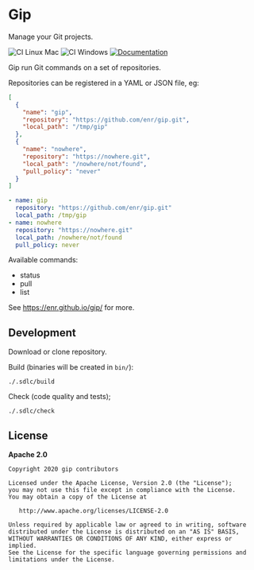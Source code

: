 # Gip

Manage your Git projects.

![CI Linux Mac](https://github.com/enr/gip/workflows/CI%20Linux%20Mac/badge.svg)
![CI Windows](https://github.com/enr/gip/workflows/CI%20Windows/badge.svg)
[![Documentation](https://img.shields.io/badge/Website-Documentation-orange)](https://enr.github.io/gip/)

Gip run Git commands on a set of repositories.

Repositories can be registered in a YAML or JSON file, eg:

```json
[
  {
    "name": "gip",
    "repository": "https://github.com/enr/gip.git",
    "local_path": "/tmp/gip"
  },
  {
    "name": "nowhere",
    "repository": "https://nowhere.git",
    "local_path": "/nowhere/not/found",
    "pull_policy": "never"
  }
]
```

```yaml
- name: gip
  repository: "https://github.com/enr/gip.git"
  local_path: /tmp/gip
- name: nowhere
  repository: "https://nowhere.git"
  local_path: /nowhere/not/found
  pull_policy: never
```

Available commands:

- status
- pull
- list

See https://enr.github.io/gip/ for more.

## Development

Download or clone repository.

Build (binaries will be created in `bin/`):

```
./.sdlc/build
```

Check (code quality and tests);

```
./.sdlc/check
```

## License

**Apache 2.0**

```
Copyright 2020 gip contributors

Licensed under the Apache License, Version 2.0 (the "License");
you may not use this file except in compliance with the License.
You may obtain a copy of the License at

   http://www.apache.org/licenses/LICENSE-2.0

Unless required by applicable law or agreed to in writing, software
distributed under the License is distributed on an "AS IS" BASIS,
WITHOUT WARRANTIES OR CONDITIONS OF ANY KIND, either express or implied.
See the License for the specific language governing permissions and
limitations under the License.
```
